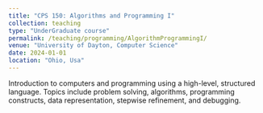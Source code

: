 ```yaml
---
title: "CPS 150: Algorithms and Programming I"
collection: teaching
type: "UnderGraduate course"
permalink: /teaching/programming/AlgorithmProgrammingI/
venue: "University of Dayton, Computer Science"
date: 2024-01-01
location: "Ohio, Usa"
---
```


Introduction to computers and programming using a high-level, structured language. Topics include problem solving, algorithms, programming constructs, data representation, stepwise refinement, and debugging.